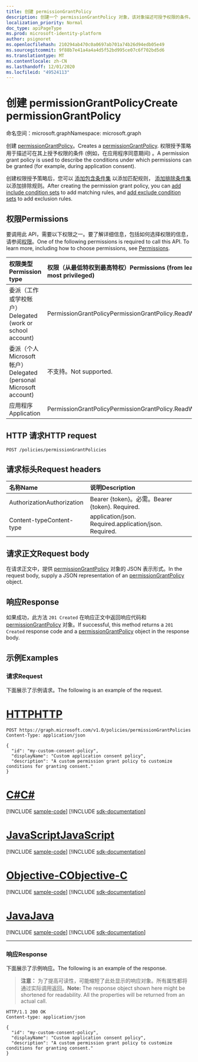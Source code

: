 ```yaml
---
title: 创建 permissionGrantPolicy
description: 创建一个 permissionGrantPolicy 对象，该对象描述可授予权限的条件。
localization_priority: Normal
doc_type: apiPageType
ms.prod: microsoft-identity-platform
author: psignoret
ms.openlocfilehash: 210294ab470c0a0697ab701a74b26d94edb05e49
ms.sourcegitcommit: 9f88b7e41a4a4a4d5f52bd995ce07c6f702bd5d6
ms.translationtype: MT
ms.contentlocale: zh-CN
ms.lasthandoff: 12/01/2020
ms.locfileid: "49524113"
---
```

# <a name="create-permissiongrantpolicy"></a><span data-ttu-id="b8323-103">创建 permissionGrantPolicy</span><span class="sxs-lookup"><span data-stu-id="b8323-103">Create permissionGrantPolicy</span></span>

<span data-ttu-id="b8323-104">命名空间：microsoft.graph</span><span class="sxs-lookup"><span data-stu-id="b8323-104">Namespace: microsoft.graph</span></span>

<span data-ttu-id="b8323-105">创建 [permissionGrantPolicy](../resources/permissiongrantpolicy.md)。</span><span class="sxs-lookup"><span data-stu-id="b8323-105">Creates a [permissionGrantPolicy](../resources/permissiongrantpolicy.md).</span></span> <span data-ttu-id="b8323-106">权限授予策略用于描述可在其上授予权限的条件 (例如，在应用程序同意期间) 。</span><span class="sxs-lookup"><span data-stu-id="b8323-106">A permission grant policy is used to describe the conditions under which permissions can be granted (for example, during application consent).</span></span>

<span data-ttu-id="b8323-107">创建权限授予策略后，您可以 [添加包含条件集](permissiongrantpolicy-post-includes.md) 以添加匹配规则， [添加排除条件集](permissiongrantpolicy-post-excludes.md) 以添加排除规则。</span><span class="sxs-lookup"><span data-stu-id="b8323-107">After creating the permission grant policy, you can [add include condition sets](permissiongrantpolicy-post-includes.md) to add matching rules, and [add exclude condition sets](permissiongrantpolicy-post-excludes.md) to add exclusion rules.</span></span>

## <a name="permissions"></a><span data-ttu-id="b8323-108">权限</span><span class="sxs-lookup"><span data-stu-id="b8323-108">Permissions</span></span>

<span data-ttu-id="b8323-p102">要调用此 API，需要以下权限之一。要了解详细信息，包括如何选择权限的信息，请参阅[权限](/graph/permissions-reference)。</span><span class="sxs-lookup"><span data-stu-id="b8323-p102">One of the following permissions is required to call this API. To learn more, including how to choose permissions, see [Permissions](/graph/permissions-reference).</span></span>

|<span data-ttu-id="b8323-111">权限类型</span><span class="sxs-lookup"><span data-stu-id="b8323-111">Permission type</span></span>      | <span data-ttu-id="b8323-112">权限（从最低特权到最高特权）</span><span class="sxs-lookup"><span data-stu-id="b8323-112">Permissions (from least to most privileged)</span></span>              |
|:--------------------|:---------------------------------------------------------|
|<span data-ttu-id="b8323-113">委派（工作或学校帐户）</span><span class="sxs-lookup"><span data-stu-id="b8323-113">Delegated (work or school account)</span></span> | <span data-ttu-id="b8323-114">PermissionGrantPolicy</span><span class="sxs-lookup"><span data-stu-id="b8323-114">PermissionGrantPolicy.ReadWrite.All</span></span> |
|<span data-ttu-id="b8323-115">委派（个人 Microsoft 帐户）</span><span class="sxs-lookup"><span data-stu-id="b8323-115">Delegated (personal Microsoft account)</span></span> | <span data-ttu-id="b8323-116">不支持。</span><span class="sxs-lookup"><span data-stu-id="b8323-116">Not supported.</span></span>    |
|<span data-ttu-id="b8323-117">应用程序</span><span class="sxs-lookup"><span data-stu-id="b8323-117">Application</span></span> | <span data-ttu-id="b8323-118">PermissionGrantPolicy</span><span class="sxs-lookup"><span data-stu-id="b8323-118">PermissionGrantPolicy.ReadWrite.All</span></span> |

## <a name="http-request"></a><span data-ttu-id="b8323-119">HTTP 请求</span><span class="sxs-lookup"><span data-stu-id="b8323-119">HTTP request</span></span>

<!-- { "blockType": "ignored" } -->
```http
POST /policies/permissionGrantPolicies
```

## <a name="request-headers"></a><span data-ttu-id="b8323-120">请求标头</span><span class="sxs-lookup"><span data-stu-id="b8323-120">Request headers</span></span>

| <span data-ttu-id="b8323-121">名称</span><span class="sxs-lookup"><span data-stu-id="b8323-121">Name</span></span>       | <span data-ttu-id="b8323-122">说明</span><span class="sxs-lookup"><span data-stu-id="b8323-122">Description</span></span>|
|:-----------|:----------|
| <span data-ttu-id="b8323-123">Authorization</span><span class="sxs-lookup"><span data-stu-id="b8323-123">Authorization</span></span> | <span data-ttu-id="b8323-p103">Bearer {token}。必需。</span><span class="sxs-lookup"><span data-stu-id="b8323-p103">Bearer {token}. Required.</span></span>  |
| <span data-ttu-id="b8323-126">Content-type</span><span class="sxs-lookup"><span data-stu-id="b8323-126">Content-type</span></span> | <span data-ttu-id="b8323-p104">application/json. Required.</span><span class="sxs-lookup"><span data-stu-id="b8323-p104">application/json. Required.</span></span> |

## <a name="request-body"></a><span data-ttu-id="b8323-129">请求正文</span><span class="sxs-lookup"><span data-stu-id="b8323-129">Request body</span></span>

<span data-ttu-id="b8323-130">在请求正文中，提供 [permissionGrantPolicy](../resources/permissiongrantpolicy.md) 对象的 JSON 表示形式。</span><span class="sxs-lookup"><span data-stu-id="b8323-130">In the request body, supply a JSON representation of an [permissionGrantPolicy](../resources/permissiongrantpolicy.md) object.</span></span>

## <a name="response"></a><span data-ttu-id="b8323-131">响应</span><span class="sxs-lookup"><span data-stu-id="b8323-131">Response</span></span>

<span data-ttu-id="b8323-132">如果成功，此方法 `201 Created` 在响应正文中返回响应代码和 [permissionGrantPolicy](../resources/permissiongrantpolicy.md) 对象。</span><span class="sxs-lookup"><span data-stu-id="b8323-132">If successful, this method returns a `201 Created` response code and a [permissionGrantPolicy](../resources/permissiongrantpolicy.md) object in the response body.</span></span>

## <a name="examples"></a><span data-ttu-id="b8323-133">示例</span><span class="sxs-lookup"><span data-stu-id="b8323-133">Examples</span></span>

### <a name="request"></a><span data-ttu-id="b8323-134">请求</span><span class="sxs-lookup"><span data-stu-id="b8323-134">Request</span></span>

<span data-ttu-id="b8323-135">下面展示了示例请求。</span><span class="sxs-lookup"><span data-stu-id="b8323-135">The following is an example of the request.</span></span>


# <a name="http"></a>[<span data-ttu-id="b8323-136">HTTP</span><span class="sxs-lookup"><span data-stu-id="b8323-136">HTTP</span></span>](#tab/http)
<!-- {
  "blockType": "request",
  "truncated": true,
  "name": "create_permissiongrantpolicy"
}-->

```http
POST https://graph.microsoft.com/v1.0/policies/permissionGrantPolicies
Content-Type: application/json

{
  "id": "my-custom-consent-policy",
  "displayName": "Custom application consent policy",
  "description": "A custom permission grant policy to customize conditions for granting consent."
}
```
# <a name="c"></a>[<span data-ttu-id="b8323-137">C#</span><span class="sxs-lookup"><span data-stu-id="b8323-137">C#</span></span>](#tab/csharp)
[!INCLUDE [sample-code](../includes/snippets/csharp/create-permissiongrantpolicy-csharp-snippets.md)]
[!INCLUDE [sdk-documentation](../includes/snippets/snippets-sdk-documentation-link.md)]

# <a name="javascript"></a>[<span data-ttu-id="b8323-138">JavaScript</span><span class="sxs-lookup"><span data-stu-id="b8323-138">JavaScript</span></span>](#tab/javascript)
[!INCLUDE [sample-code](../includes/snippets/javascript/create-permissiongrantpolicy-javascript-snippets.md)]
[!INCLUDE [sdk-documentation](../includes/snippets/snippets-sdk-documentation-link.md)]

# <a name="objective-c"></a>[<span data-ttu-id="b8323-139">Objective-C</span><span class="sxs-lookup"><span data-stu-id="b8323-139">Objective-C</span></span>](#tab/objc)
[!INCLUDE [sample-code](../includes/snippets/objc/create-permissiongrantpolicy-objc-snippets.md)]
[!INCLUDE [sdk-documentation](../includes/snippets/snippets-sdk-documentation-link.md)]

# <a name="java"></a>[<span data-ttu-id="b8323-140">Java</span><span class="sxs-lookup"><span data-stu-id="b8323-140">Java</span></span>](#tab/java)
[!INCLUDE [sample-code](../includes/snippets/java/create-permissiongrantpolicy-java-snippets.md)]
[!INCLUDE [sdk-documentation](../includes/snippets/snippets-sdk-documentation-link.md)]

---


### <a name="response"></a><span data-ttu-id="b8323-141">响应</span><span class="sxs-lookup"><span data-stu-id="b8323-141">Response</span></span>

<span data-ttu-id="b8323-142">下面展示了示例响应。</span><span class="sxs-lookup"><span data-stu-id="b8323-142">The following is an example of the response.</span></span>

> <span data-ttu-id="b8323-p105">**注意：** 为了提高可读性，可能缩短了此处显示的响应对象。所有属性都将通过实际调用返回。</span><span class="sxs-lookup"><span data-stu-id="b8323-p105">**Note:** The response object shown here might be shortened for readability. All the properties will be returned from an actual call.</span></span>

<!-- {
  "blockType": "response",
  "truncated": true,
  "@odata.type": "microsoft.graph.permissionGrantPolicy"
} -->

```http
HTTP/1.1 200 OK
Content-type: application/json

{
  "id": "my-custom-consent-policy",
  "displayName": "Custom application consent policy",
  "description": "A custom permission grant policy to customize conditions for granting consent."
}
```
